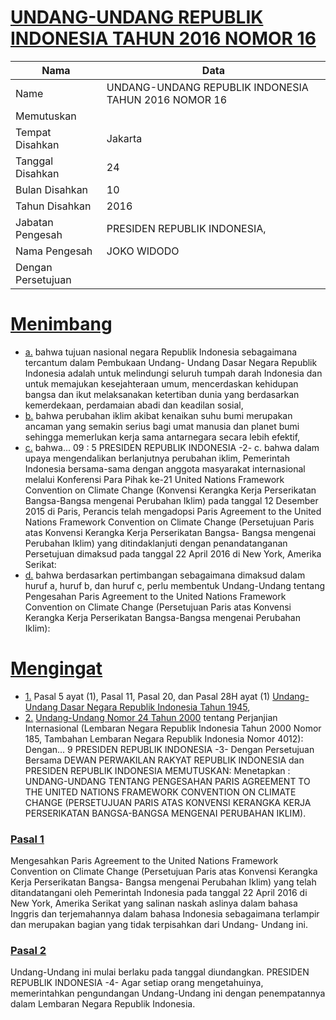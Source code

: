 # [UNDANG-UNDANG REPUBLIK INDONESIA TAHUN 2016 NOMOR 16](http://example.org/legal/document/uu/2016/16)

| Nama | Data |
| ------ | ----- |
|Name|UNDANG-UNDANG REPUBLIK INDONESIA TAHUN 2016 NOMOR 16|
|Memutuskan||
|Tempat Disahkan|Jakarta|
|Tanggal Disahkan|24|
|Bulan Disahkan|10|
|Tahun Disahkan|2016|
|Jabatan Pengesah|PRESIDEN REPUBLIK INDONESIA,|
|Nama Pengesah|JOKO WIDODO|
|Dengan Persetujuan||
# [Menimbang](http://example.org/legal/document/uu/2016/16/menimbang)

* [a.](http://example.org/legal/document/uu/2016/16/menimbang/point/a) bahwa tujuan nasional negara Republik Indonesia sebagaimana tercantum dalam Pembukaan Undang- Undang Dasar Negara Republik Indonesia adalah untuk melindungi seluruh tumpah darah Indonesia dan untuk memajukan kesejahteraan umum, mencerdaskan kehidupan bangsa dan ikut melaksanakan ketertiban dunia yang berdasarkan kemerdekaan, perdamaian abadi dan keadilan sosial,
* [b.](http://example.org/legal/document/uu/2016/16/menimbang/point/b) bahwa perubahan iklim akibat kenaikan suhu bumi merupakan ancaman yang semakin serius bagi umat manusia dan planet bumi sehingga memerlukan kerja sama antarnegara secara lebih efektif,
* [c.](http://example.org/legal/document/uu/2016/16/menimbang/point/c) bahwa... 09 : 5 PRESIDEN REPUBLIK INDONESIA -2- c. bahwa dalam upaya mengendalikan berlanjutnya perubahan iklim, Pemerintah Indonesia bersama-sama dengan anggota masyarakat internasional melalui Konferensi Para Pihak ke-21 United Nations Framework Convention on Climate Change (Konvensi Kerangka Kerja Perserikatan Bangsa-Bangsa mengenai Perubahan Iklim) pada tanggal 12 Desember 2015 di Paris, Perancis telah mengadopsi Paris Agreement to the United Nations Framework Convention on Climate Change (Persetujuan Paris atas Konvensi Kerangka Kerja Perserikatan Bangsa- Bangsa mengenai Perubahan Iklim) yang ditindaklanjuti dengan penandatanganan Persetujuan dimaksud pada tanggal 22 April 2016 di New York, Amerika Serikat:
* [d.](http://example.org/legal/document/uu/2016/16/menimbang/point/d) bahwa berdasarkan pertimbangan sebagaimana dimaksud dalam huruf a, huruf b, dan huruf c, perlu membentuk Undang-Undang tentang Pengesahan Paris Agreement to the United Nations Framework Convention on Climate Change (Persetujuan Paris atas Konvensi Kerangka Kerja Perserikatan Bangsa-Bangsa mengenai Perubahan Iklim):
# [Mengingat](http://example.org/legal/document/uu/2016/16/mengingat)

* [1.](http://example.org/legal/document/uu/2016/16/mengingat/point/0001) Pasal 5 ayat (1), Pasal 11, Pasal 20, dan Pasal 28H ayat (1) [Undang-Undang Dasar Negara Republik Indonesia Tahun 1945](http://example.org/legal/document/uu),
* [2.](http://example.org/legal/document/uu/2016/16/mengingat/point/0002) [Undang-Undang Nomor 24 Tahun 2000](http://example.org/legal/document/uu/2000/24) tentang Perjanjian Internasional (Lembaran Negara Republik Indonesia Tahun 2000 Nomor 185, Tambahan Lembaran Negara Republik Indonesia Nomor 4012): Dengan... 9 PRESIDEN REPUBLIK INDONESIA -3- Dengan Persetujuan Bersama DEWAN PERWAKILAN RAKYAT REPUBLIK INDONESIA dan PRESIDEN REPUBLIK INDONESIA MEMUTUSKAN: Menetapkan : UNDANG-UNDANG TENTANG PENGESAHAN PARIS AGREEMENT TO THE UNITED NATIONS FRAMEWORK CONVENTION ON CLIMATE CHANGE (PERSETUJUAN PARIS ATAS KONVENSI KERANGKA KERJA PERSERIKATAN BANGSA-BANGSA MENGENAI PERUBAHAN IKLIM).

### [Pasal 1](http://example.org/legal/document/uu/2016/16/pasal/0001)
Mengesahkan Paris Agreement to the United Nations Framework Convention on Climate Change (Persetujuan Paris atas Konvensi Kerangka Kerja Perserikatan Bangsa- Bangsa mengenai Perubahan Iklim) yang telah ditandatangani oleh Pemerintah Indonesia pada tanggal 22 April 2016 di New York, Amerika Serikat yang salinan naskah aslinya dalam bahasa Inggris dan terjemahannya dalam bahasa Indonesia sebagaimana terlampir dan merupakan bagian yang tidak terpisahkan dari Undang- Undang ini.


### [Pasal 2](http://example.org/legal/document/uu/2016/16/pasal/0002)
Undang-Undang ini mulai berlaku pada tanggal diundangkan. PRESIDEN REPUBLIK INDONESIA -4- Agar setiap orang mengetahuinya, memerintahkan pengundangan Undang-Undang ini dengan penempatannya dalam Lembaran Negara Republik Indonesia.
